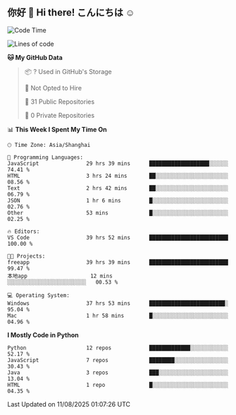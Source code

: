 ## 你好 👋 Hi there! こんにちは ☺️

<!--START_SECTION:waka-->
![Code Time](http://img.shields.io/badge/Code%20Time-136%20hrs%2010%20mins-blue)

![Lines of code](https://img.shields.io/badge/From%20Hello%20World%20I%27ve%20Written-257.6%20thousand%20lines%20of%20code-blue)

**🐱 My GitHub Data** 

> 📦 ? Used in GitHub's Storage 
 > 
> 🚫 Not Opted to Hire
 > 
> 📜 31 Public Repositories 
 > 
> 🔑 0 Private Repositories 
 > 
📊 **This Week I Spent My Time On** 

```text
🕑︎ Time Zone: Asia/Shanghai

💬 Programming Languages: 
JavaScript               29 hrs 39 mins      ███████████████████░░░░░░   74.41 % 
HTML                     3 hrs 24 mins       ██░░░░░░░░░░░░░░░░░░░░░░░   08.56 % 
Text                     2 hrs 42 mins       ██░░░░░░░░░░░░░░░░░░░░░░░   06.79 % 
JSON                     1 hr 6 mins         █░░░░░░░░░░░░░░░░░░░░░░░░   02.76 % 
Other                    53 mins             █░░░░░░░░░░░░░░░░░░░░░░░░   02.25 % 

🔥 Editors: 
VS Code                  39 hrs 52 mins      █████████████████████████   100.00 % 

🐱‍💻 Projects: 
freeapp                  39 hrs 39 mins      █████████████████████████   99.47 % 
本地app                    12 mins             ░░░░░░░░░░░░░░░░░░░░░░░░░   00.53 % 

💻 Operating System: 
Windows                  37 hrs 53 mins      ████████████████████████░   95.04 % 
Mac                      1 hr 58 mins        █░░░░░░░░░░░░░░░░░░░░░░░░   04.96 % 
```

**I Mostly Code in Python** 

```text
Python                   12 repos            █████████████░░░░░░░░░░░░   52.17 % 
JavaScript               7 repos             ████████░░░░░░░░░░░░░░░░░   30.43 % 
Java                     3 repos             ███░░░░░░░░░░░░░░░░░░░░░░   13.04 % 
HTML                     1 repo              █░░░░░░░░░░░░░░░░░░░░░░░░   04.35 % 
```




 Last Updated on 11/08/2025 01:07:26 UTC
<!--END_SECTION:waka-->